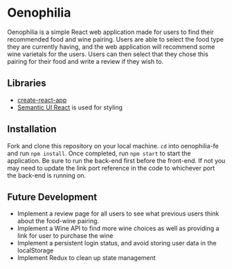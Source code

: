 # Oenophilia

Oenophilia is a simple React web application made for users to find their recommended food and wine pairing. Users are able to select the food type they are currently having, and the web application will recommend some wine varietals for the users. Users can then select that they chose this pairing for their food and write a review if they wish to.

## Libraries 
- [create-react-app](https://github.com/facebook/create-react-app)
- [Semantic UI React](https://github.com/Semantic-Org/Semantic-UI-React) is used for styling

## Installation

Fork and clone this repository on your local machine. `cd` into oenophilia-fe and run `npm install`. Once completed, run `npm start` to start the application. Be sure to run the back-end first before the front-end. If not you may need to update the link port reference in the code to whichever port the back-end is running on.

## Future Development

+ Implement a review page for all users to see what previous users think about the food-wine pairing.
+ Implement a Wine API to find more wine choices as well as providing a link for user to purchase the wine
+ Implement a persistent login status, and avoid storing user data in the localStorage
+ Implement Redux to clean up state management
